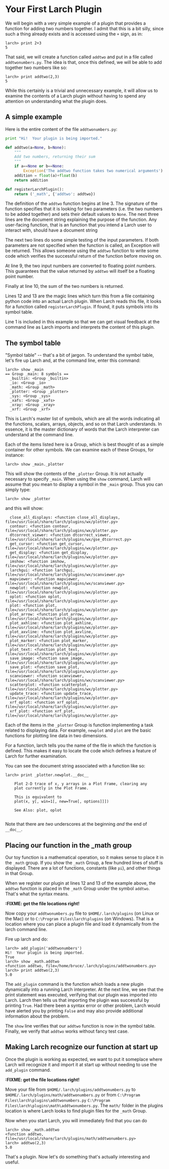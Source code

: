 # Your First Larch Plugin

We will begin with a very simple example of a plugin that provides a
function for adding two numbers together.  I admit that this is a bit
silly, since such a thing already exists and is accessed using the `+`
sign, as in:

```
larch> print 2+3
5
```
That said, we will create a function called `addtwo` and put in a file
called `addtwonumbers.py`.  The idea is that, once this defined, we
will be able to add together two numbers like so:
```
larch> print addtwo(2,3)
5
```
While this certainly is a trivial and unnecessary example, it will
allow us to examine the contents of a Larch plugin without having to
spend any attention on understanding what the plugin does.

## A simple example

Here is the entire content of the file `addtwonumbers.py`:

```python
print "Hi!  Your plugin is being imported."

def addtwo(a=None, b=None):
	"""
	Add two numbers, returning their sum
	"""
    if a==None or b==None:
        Exception('The addtwo function takes two numerical arguments')
    addition = float(a)+float(b)
    return addition

def registerLarchPlugin():
    return ('_math', {'addtwo': addtwo})
```

The definition of the `addtwo` function begins at line 3.  The
signature of the function specifies that it is looking for two
parameters (i.e. the two numbers to be added together) and sets their
default values to `None`.  The next three lines are the document
string explaining the purpose of the function.  Any user-facing
function, that is an function that you intend a Larch user to interact
with, should have a document string

The next two lines do some simple testing of the input parameters.  If
both parameters are not specified when the function is called, an
Exception will be returned.  This allows someone using the `addtwo`
function to write some code which verifies the successful return of
the function before moving on.

At line 9, the two input numbers are converted to floating point
numbers.  This guarantees that the value returned by `addtwo` will
itself be a floating point number.

Finally at line 10, the sum of the two numbers is returned.

Lines 12 and 13 are the magic lines which turn this from a file
containing python code into an actual Larch plugin.  When Larch reads
this file, it looks for a function called `registerLarchPlugin`.  If
found, it puts symbols into its symbol table.

Line 1 is included in this example so that we can get visual feedback
at the command line as Larch imports and interprets the content of
this plugin.

## The symbol table

"Symbol table" -- that's a bit of jargon.  To understand the symbol
table, let's fire up Larch and, at the command line, enter this
command:

```
larch> show _main
== Group _main: 8 symbols ==
  _builtin: <Group _builtin>
  _io: <Group _io>
  _math: <Group _math>
  _plotter: <Group _plotter>
  _sys: <Group _sys>
  _xafs: <Group _xafs>
  _xray: <Group _xray>
  _xrf: <Group _xrf>
```

This is Larch's master list of symbols, which are all the words
indicating all the functions, scalars, arrays, objects, and so on that
Larch understands.  In essence, it is the master dictionary of words
that the Larch interpreter can understand at the command line.

Each of the items listed here is a Group, which is best thought of as
a simple container for other symbols.  We can examine each of these
Groups, for instance:

```
larch> show _main._plotter
```

This will show the contents of the `_plotter` Group.  It is not
actually necessary to specify `_main`.  When using the `show` command,
Larch will assume that you mean to display a symbol in the `_main`
group.  Thus you can simply type:

```
larch> show _plotter
```

and this will show:

```
  close_all_displays: <function close_all_displays, file=/usr/local/share/larch/plugins/wx/plotter.py>
  contour: <function contour, file=/usr/local/share/larch/plugins/wx/plotter.py>
  dtcorrect_viewer: <function dtcorrect_viewer, file=/usr/local/share/larch/plugins/wx/gse_dtcorrect.py>
  get_cursor: <function get_cursor, file=/usr/local/share/larch/plugins/wx/plotter.py>
  get_display: <function get_display, file=/usr/local/share/larch/plugins/wx/plotter.py>
  imshow: <function imshow, file=/usr/local/share/larch/plugins/wx/plotter.py>
  larchgui: <function larchgui, file=/usr/local/share/larch/plugins/wx/scanviewer.py>
  mapviewer: <function mapviewer, file=/usr/local/share/larch/plugins/wx/scanviewer.py>
  newplot: <function newplot, file=/usr/local/share/larch/plugins/wx/plotter.py>
  oplot: <function oplot, file=/usr/local/share/larch/plugins/wx/plotter.py>
  plot: <function plot, file=/usr/local/share/larch/plugins/wx/plotter.py>
  plot_arrow: <function plot_arrow, file=/usr/local/share/larch/plugins/wx/plotter.py>
  plot_axhline: <function plot_axhline, file=/usr/local/share/larch/plugins/wx/plotter.py>
  plot_axvline: <function plot_axvline, file=/usr/local/share/larch/plugins/wx/plotter.py>
  plot_marker: <function plot_marker, file=/usr/local/share/larch/plugins/wx/plotter.py>
  plot_text: <function plot_text, file=/usr/local/share/larch/plugins/wx/plotter.py>
  save_image: <function save_image, file=/usr/local/share/larch/plugins/wx/plotter.py>
  save_plot: <function save_plot, file=/usr/local/share/larch/plugins/wx/plotter.py>
  scanviewer: <function scanviewer, file=/usr/local/share/larch/plugins/wx/scanviewer.py>
  scatterplot: <function scatterplot, file=/usr/local/share/larch/plugins/wx/plotter.py>
  update_trace: <function update_trace, file=/usr/local/share/larch/plugins/wx/plotter.py>
  xrf_oplot: <function xrf_oplot, file=/usr/local/share/larch/plugins/wx/plotter.py>
  xrf_plot: <function xrf_plot, file=/usr/local/share/larch/plugins/wx/plotter.py>
```

Each of the items in the `_plotter` Group is function implementing a
task related to displaying data.  For example, `newplot` and `plot`
are the basic functions for plotting line data in two dimensions.

For a function, larch tells you the name of the file in which the
function is defined.  This makes it easy to locate the code which
defines a feature of Larch for further examination.

You can see the document string associated with a function like so:

```
larch> print _plotter.newplot.__doc__

    Plot 2-D trace of x, y arrays in a Plot Frame, clearing any
    plot currently in the Plot Frame.

    This is equivalent to
    plot(x, y[, win=1[, new=True[, options]]])

    See Also: plot, oplot
    
```

Note that there are *two* underscores at the beginning *and* the end
of `__doc__`.

## Placing our function in the _math group

Our toy function is a mathematical operation, so it makes sense to
place it in the `_math` group.  If you show the `_math` Group, a few
hundred lines of stuff is displayed.  There are a lot of functions,
constants (like `pi`), and other things in that Group.

When we register our plugin at lines 12 and 13 of the example above,
the `addtwo` function is placed in the `_math` Group under the symbol
`addtwo`.  That's what the syntax means.

**:FIXME: get the file locations right!**

Now copy your `addtwonumbers.py` file to `$HOME/.larch/plugins` (on
Linux or the Mac)  or to `C:\Program Files\larch\plugins` (on
Windows).  That is a location where you can place a plugin file and
load it dynamically from the larch command line.

Fire up larch and do:

```
larch> add_plugin('addtwonumbers')
Hi!  Your plugin is being imported.
True
larch> show _math.addtwo
<function addtwo, file=/home/bruce/.larch/plugins/addtwonumbers.py>
larch> print addtwo(2,3)
5.0
```

The `add_plugin` command is the function which loads a new plugin
dynamically into a running Larch interpreter.  At the next line, we
see that the print statement was executed, verifying that our plugin
was imported into Larch.  Larch then tells us that importing the
plugin was successful by printing `True`.  Had there been a syntax
error or other problem, Larch would have alerted you by printing
`False` and may also provide additional information about the problem.

The `show` line verifies that our `addtwo` function is now in the
symbol table.  Finally, we verify that `addtwo` works without fancy
test case.

## Making Larch recognize our function at start up

Once the plugin is working as expected, we want to put it someplace
where Larch will recognize it and import it at start up without
needing to use the `add_plugin` command.

**:FIXME: get the file locations right!**

Move your file from `$HOME/.larch/plugins/addtwonumbers.py` to
`$HOME/.larch/plugins/math/addtwonumbers.py` or from `C:\Program
Files\larch\plugins\addtwonumbers.py` `C:\Program
Files\larch\plugins\math\addtwonumbers.py`.  The `math/` folder in the
plugins location is where Larch looks to find plugin files for the
`_math` Group.

Now when you start Larch, you will immediately find that you can do

```
larch> show _math.addtwo
<function addtwo, file=/usr/local/share/larch/plugins/math/addtwonumbers.py>
larch> addtwo(2,3)
5.0
```

That's a plugin.  Now let's do something that's actually interesting
and useful.
